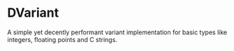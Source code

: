 # DVariant

 A simple yet decently performant variant implementation for basic types like integers, floating points and C strings.
